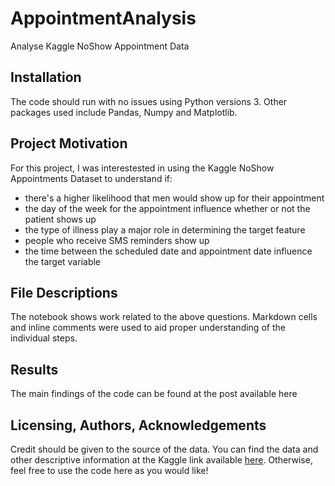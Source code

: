 # AppointmentAnalysis
 Analyse Kaggle NoShow Appointment Data

## Installation
The code should run with no issues using Python versions 3.
Other packages used include Pandas, Numpy and Matplotlib.

## Project Motivation
For this project, I was interestested in using the Kaggle NoShow Appointments Dataset to understand if:
* there's a higher likelihood that men would show up for their appointment
* the day of the week for the appointment influence whether or not the patient shows up
* the type of illness play a major role in determining the target feature
* people who receive SMS reminders show up
* the time between the scheduled date and appointment date influence the target variable

## File Descriptions
The notebook shows work related to the above questions.
Markdown cells and inline comments were used to aid proper understanding of the individual steps.

## Results
The main findings of the code can be found at the post available here

## Licensing, Authors, Acknowledgements
Credit should be given to the source of the data. You can find the data and other descriptive information at the Kaggle link available [here](https://www.kaggle.com/joniarroba/noshowappointments/). Otherwise, feel free to use the code here as you would like!
